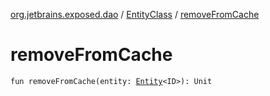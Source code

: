 [org.jetbrains.exposed.dao](../index.md) / [EntityClass](index.md) / [removeFromCache](.)

# removeFromCache

`fun removeFromCache(entity: `[`Entity`](../-entity/index.md)`<ID>): Unit`